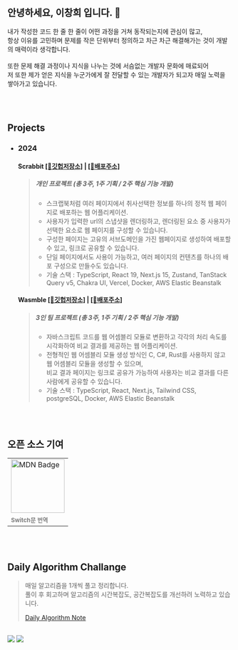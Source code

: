 ## 안녕하세요, 이창희 입니다. 👋

내가 작성한 코드 한 줄 한 줄이 어떤 과정을 거쳐 동작되는지에 관심이 많고, <br>
항상 이유를 고민하며 문제를 작은 단위부터 정의하고 차근 차근 해결해가는 것이 개발의 매력이라 생각합니다. <br><br>
또한 문제 해결 과정이나 지식을 나누는 것에 서슴없는 개발자 문화에 매료되어 <br>
저 또한 제가 얻은 지식을 누군가에게 잘 전달할 수 있는 개발자가 되고자 매일 노력을 쌓아가고 있습니다.

<br><br>

## Projects
- ### 2024
  #### Scrabbit [[🔗깃헙저장소]](https://github.com/heestolee/scrabbit) | [[🔗배포주소]](https://www.scrabbit.site/)
  > ##### 개인 프로젝트 (총 3주, 1주 기획 / 2주 핵심 기능 개발) 
  >
  > - 스크랩북처럼 여러 페이지에서 취사선택한 정보를 하나의 정적 웹 페이지로 배포하는 웹 어플리케이션.<br>
  > - 사용자가 입력한 url의 스냅샷을 렌더링하고, 렌더링된 요소 중 사용자가 선택한 요소로 웹 페이지를 구성할 수 있습니다.<br>
  > - 구성한 페이지는 고유의 서브도메인을 가진 웹페이지로 생성하여 배포할 수 있고, 링크로 공유할 수 있습니다.
  > - 단일 페이지에서도 사용이 가능하고, 여러 페이지의 컨텐츠를 하나의 배포 구성으로 만들수도 있습니다.
  > - 기술 스택 : TypeScript, React 19, Next.js 15, Zustand, TanStack Query v5, Chakra UI, Vercel, Docker, AWS Elastic Beanstalk
  >
  
  #### Wasmble [[🔗깃헙저장소]](https://github.com/WA-SUP/WASMble) | [[🔗배포주소]](https://www.wasmble.site/)
  > ##### 3인 팀 프로젝트 (총 3주, 1주 기획 / 2주 핵심 기능 개발)
  >
  > - 자바스크립트 코드를 웹 어셈블리 모듈로 변환하고 각각의 처리 속도를 시각화하여 비교 결과를 제공하는 웹 어플리케이션.<br>
  > - 전형적인 웹 어셈블리 모듈 생성 방식인 C, C#, Rust를 사용하지 않고 웹 어셈블리 모듈을 생성할 수 있으며,<br>비교 결과 페이지는 링크로 공유가 가능하여 사용자는 비교 결과를 다른 사람에게 공유할 수 있습니다.<br>
  > - 기술 스택 : TypeScript, React, Next.js, Tailwind CSS, postgreSQL, Docker, AWS Elastic Beanstalk

<br><br>
  
## 오픈 소스 기여

<table>
  <tr>
    <td>
      <a href="https://github.com/mdn/translated-content/pull/27250">
        <img src="https://img.shields.io/badge/MDN-000000?style=for-the-badge&logo=mdnwebdocs&logoColor=white" alt="MDN Badge" style="width: 120px;">
      </a>
    </td>
  </tr>
  <tr>
  <td style="border: none;">
      <a href="https://github.com/mdn/translated-content/pull/27250" style="text-decoration: none; color: #7E7E7E; font-size: 13px; font-weight: bold;">
        Switch문 번역
      </a>
    </td>
  </tr>
</table>

<br><br>

## Daily Algorithm Challange
  > 매일 알고리즘을 1개씩 풀고 정리합니다. <br>
  > 풀이 후 회고하며 알고리즘의 시간복잡도, 공간복잡도를 개선하려 노력하고 있습니다. <br>
  >
  > [Daily Algorithm Note](https://repeated-lycra-c2c.notion.site/Algorithm-Collection-1179d270074a80259127c563712f53af?pvs=4)
  <br>
  <a href="mailto:leechanghee.dev@gmail.com"><img src="https://img.shields.io/badge/Gmail-d14836?style=flat-square&logo=Gmail&logoColor=white&link=ies041196@gmail.com"/></a>
  <a href="https://repeated-lycra-c2c.notion.site/12e9d270074a80ebbaf9c8661fd32b46"><img src="https://img.shields.io/badge/notion-black?style=flat-square&logo=notion&logoColor=white&link=ies041196@gmail.com"/></a> <br>
